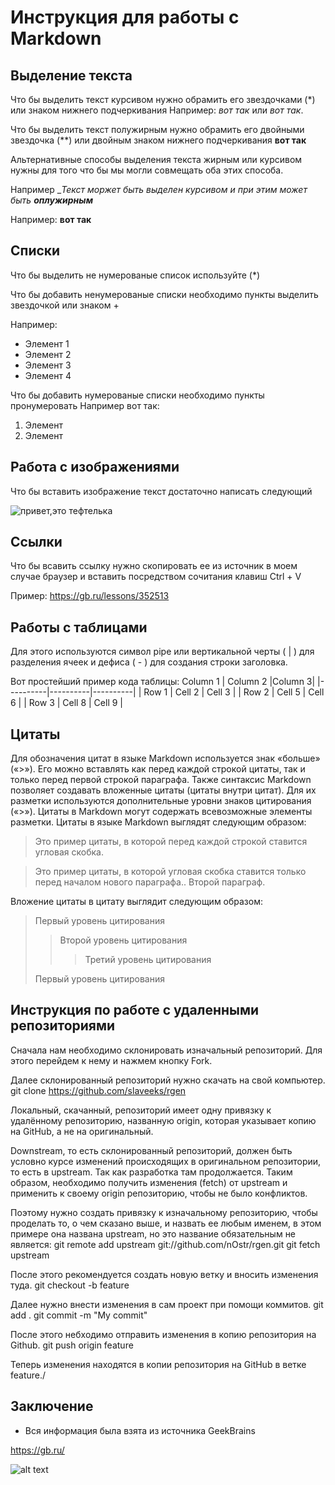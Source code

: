 # Инструкция для работы с Markdown

## Выделение текста

Что бы выделить текст курсивом нужно обрамить его звездочками (*) или знаком нижнего подчеркивания
Например: *вот так* или _вот так_.

Что бы выделить текст полужирным нужно обрамить его двойными звездочка (**) или двойным знаком нижнего подчеркивания __вот так__

Альтернативные способы выделения текста жирным или курсивом нужны для того что бы мы могли совмещать оба этих способа. 

Например __Текст моржет быть выделен курсивом и  при этим может быть **оплужирным**_

Например: **вот так**

## Списки
Что бы выделить не нумерованые список используйте (*) 

Что бы добавить ненумерованые списки необходимо пункты выделить звездочкой или знаком +

Например:
* Элемент 1
* Элемент 2
* Элемент 3
* Элемент 4

Что бы добавить нумерованые списки необходимо пункты пронумеровать
Например вот так:
1. Элемент
2. Элемент

## Работа с изображениями

Что бы вставить изображение текст достаточно написать следующий

![привет,это тефтелька](Teftelka.jpg)

## Ссылки
Что бы всавить ссылку нужно скопировать ее из источник в моем случае браузер и вставить посредством сочитания клавиш Ctrl + V

Пример:
https://gb.ru/lessons/352513

## Работы с таблицами
Для этого используются символ pipe или вертикальной черты ( | ) для разделения ячеек и дефиса ( - ) для создания строки заголовка.

Вот простейший пример кода таблицы:
 Column 1  | Column 2 |Column 3|
|----------|----------|----------|
| Row 1    | Cell 2   | Cell 3   |
| Row 2    | Cell 5   | Cell 6   |
| Row 3    | Cell 8   | Cell 9   |

## Цитаты

Для обозначения цитат в языке Markdown используется знак «больше» («>»). Его можно вставлять как перед каждой строкой цитаты, так и только перед первой строкой параграфа. Также синтаксис Markdown позволяет создавать вложенные цитаты (цитаты внутри цитат). Для их разметки используются дополнительные уровни знаков цитирования («>»). Цитаты в Markdown могут содержать всевозможные элементы разметки. Цитаты в языке Markdown выглядят следующим образом:

>Это пример цитаты,
>в которой перед каждой строкой
>ставится угловая скобка.

>Это пример цитаты,
в которой угловая скобка
ставится только перед началом нового параграфа..
>Второй параграф.

Вложение цитаты в цитату выглядит следующим образом:

> Первый уровень цитирования
>> Второй уровень цитирования
>>> Третий уровень цитирования
>
>Первый уровень цитирования


## Инструкция по работе с удаленными репозиториями
 Сначала нам необходимо склонировать изначальный репозиторий. Для этого перейдем к нему и нажмем кнопку Fork.

Далее склонированный репозиторий нужно скачать на свой компьютер.
git clone https://github.com/slaveeks/rgen

Локальный, скачанный, репозиторий имеет одну привязку к удалённому репозиторию, названную origin, которая указывает копию на GitHub, а не на оригинальный.

Downstream, то есть склонированный репозиторий, должен быть условно  курсе изменений происходящих в оригинальном репозитории, то есть в upstream. Так как разработка там продолжается. Таким образом, необходимо получить изменения (fetch) от upstream и применить к своему origin репозиторию, чтобы не было конфликтов.

Поэтому нужно создать привязку к изначальному репозиторию, чтобы проделать то, о чем сказано выше, и назвать ее любым именем, в этом примере она названа upstream, но это название обязательным не является:
git remote add upstream git://github.com/nOstr/rgen.git
git fetch upstream

После этого рекомендуется создать новую ветку и вносить изменения туда.
git checkout -b feature

Далее нужно внести изменения в сам проект при помощи коммитов.
git add .
git commit -m "My commit"

После этого небходимо отправить изменения в копию репозитория на Github.
git push origin feature

Теперь изменения находятся в копии репозитория на GitHub в ветке feature./

## Заключение
* Вся информация была взята из источника GeekBrains

https://gb.ru/

![alt text](https://avatars.mds.yandex.net/i?id=949fafb1df30e7d7b459ea63e4aba9b4db77d5a1-4433927-images-thumbs&n=13)


